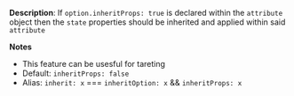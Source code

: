 __Description__: If `option.inheritProps: true` is declared within the `attribute` object then the `state` properties should be inherited and applied within said `attribute`

__Notes__

+ This feature can be usesful for tareting
+ Default: `inheritProps: false`
+ Alias: `inherit: x` === `inheritOption: x` && `inheritProps: x`
